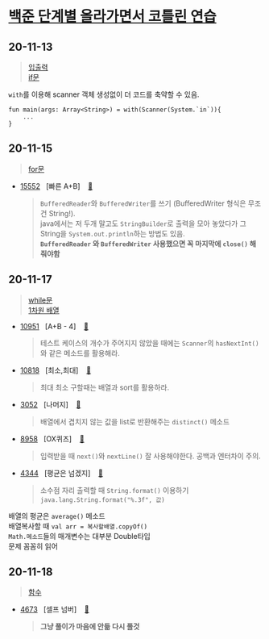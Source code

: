 [백준 단계별 올라가면서 코틀린 연습](https://www.acmicpc.net/step, "baekjoon link")
===================================================================================

## 20-11-13   
> [입출력](https://www.acmicpc.net/step/1)   
> [if문](https://www.acmicpc.net/step/4)   

`with`를 이용해 scanner 객체 생성없이 더 코드를 축약할 수 있음.
```
fun main(args: Array<String>) = with(Scanner(System.`in`)){
    ...
}
```

## 20-11-15
> [for문](https://www.acmicpc.net/step/3)    

* [15552](https://www.acmicpc.net/problem/15552) &nbsp; [빠른 A+B] &nbsp;&nbsp; [:page_facing_up:](https://github.com/rudeore333/TIL/blob/master/Kotlin/practice/codes/15552.kt)   
    > `BufferedReader`와 `BufferedWriter`를 쓰기 (BufferedWriter 형식은 무조건 String!).   
    > java에서는 저 두개 말고도 `StringBuilder`로 출력을 모아 놓았다가 그 String을 `System.out.println`하는 방법도 있음.   
    > **`BufferedReader` 와 `BufferedWriter` 사용했으면 꼭 마지막에 `close()` 해줘야함**

## 20-11-17
> [while문](https://www.acmicpc.net/step/2)   
> [1차원 배열](https://www.acmicpc.net/step/6)

* [10951](https://www.acmicpc.net/problem/10951) &nbsp; [A+B - 4] &nbsp;&nbsp; [:page_facing_up:](https://github.com/rudeore333/TIL/blob/master/Kotlin/practice/codes/10951.kt)
    > 테스트 케이스의 개수가 주어지지 않았을 때에는 `Scanner`의 `hasNextInt()`와 같은 메소드를 활용해라.

* [10818](https://www.acmicpc.net/problem/10818) &nbsp; [최소,최대] &nbsp;&nbsp; [:page_facing_up:](https://github.com/rudeore333/TIL/blob/master/Kotlin/practice/codes/10818.kt)
    > 최대 최소 구할때는 배열과 sort를 활용하라.

* [3052](https://www.acmicpc.net/problem/3052) &nbsp; [나머지] &nbsp;&nbsp; [:page_facing_up:](https://github.com/rudeore333/TIL/blob/master/Kotlin/practice/codes/3052.kt)
    > 배열에서 겹치지 않는 값을 list로 반환해주는 `distinct()` 메소드

* [8958](https://www.acmicpc.net/problem/8958) &nbsp; [OX퀴즈] &nbsp;&nbsp; [:page_facing_up:](https://github.com/rudeore333/TIL/blob/master/Kotlin/practice/codes/8958.kt)
    > 입력받을 때 `next()`와 `nextLine()` 잘 사용해야한다. 공백과 엔터차이 주의.

* [4344](https://www.acmicpc.net/problem/4344) &nbsp; [평균은 넘겠지] &nbsp;&nbsp; [:page_facing_up:](https://github.com/rudeore333/TIL/blob/master/Kotlin/practice/codes/4344.kt)
    > 소수점 자리 출력할 때 `String.format()` 이용하기 `java.lang.String.format("%.3f", 값)`

배열의 평균은 `average()` 메소드   
배열복사할 때 `val arr = 복사할배열.copyOf()`   
`Math.메소드`들의 매개변수는 대부분 Double타입   
문제 꼼꼼히 읽어

## 20-11-18
> [함수](https://www.acmicpc.net/step/5)

* [4673](https://www.acmicpc.net/problem/4673) &nbsp; [셀프 넘버] &nbsp;&nbsp; [:page_facing_up:](https://github.com/rudeore333/TIL/blob/master/Kotlin/practice/codes/4673.kt)
    > **그냥 풀이가 마음에 안듦 다시 풀것**



